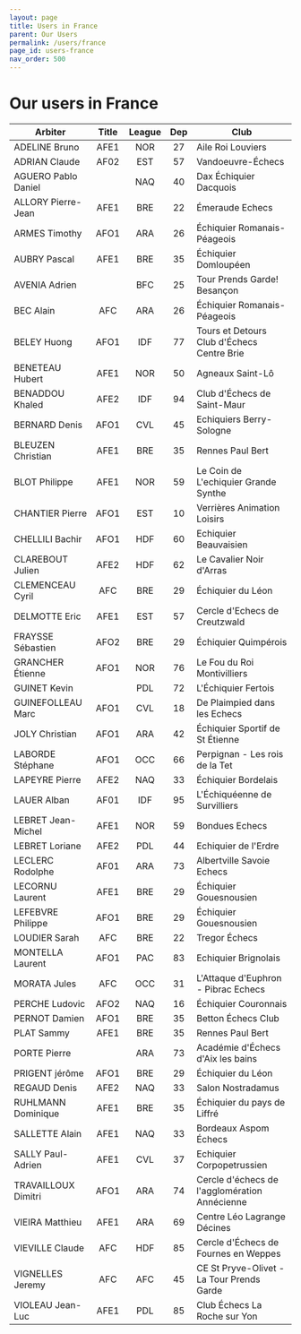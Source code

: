 ```yaml
---
layout: page
title: Users in France
parent: Our Users
permalink: /users/france
page_id: users-france
nav_order: 500
---
```


# Our users in France

| Arbiter             | Title | League | Dep | Club                                          |
|---------------------|:-----:|:------:|:---:|-----------------------------------------------|
| ADELINE Bruno       | AFE1  |  NOR   | 27  | Aile Roi Louviers                             |
| ADRIAN Claude       | AF02  |  EST   | 57  | Vandoeuvre-Échecs                             |
| AGUERO Pablo Daniel |       |  NAQ   | 40  | Dax Échiquier Dacquois                        |
| ALLORY Pierre-Jean  | AFE1  |  BRE   | 22  | Émeraude Echecs                               |
| ARMES Timothy       | AFO1  |  ARA   | 26  | Échiquier Romanais-Péageois                   |
| AUBRY Pascal        | AFE1  |  BRE   | 35  | Échiquier Domloupéen                          |
| AVENIA Adrien       |       |  BFC   | 25  | Tour Prends Garde! Besançon                   |
| BEC Alain           |  AFC  |  ARA   | 26  | Échiquier Romanais-Péageois                   |
| BELEY Huong         | AFO1  |  IDF   | 77  | Tours et Detours Club d'Échecs Centre Brie    |
| BENETEAU Hubert     | AFE1  |  NOR   | 50  | Agneaux Saint-Lô                              |
| BENADDOU Khaled     | AFE2  |  IDF   | 94  | Club d'Échecs de Saint-Maur                   |
| BERNARD Denis       | AFO1  |  CVL   | 45  | Echiquiers Berry-Sologne                      |
| BLEUZEN Christian   | AFE1  |  BRE   | 35  | Rennes Paul Bert                              |
| BLOT Philippe       | AFE1  |  NOR   | 59  | Le Coin de L'echiquier Grande Synthe          |
| CHANTIER Pierre     | AFO1  |  EST   | 10  | Verrières Animation Loisirs                   |
| CHELLILI Bachir     | AFO1  |  HDF   | 60  | Echiquier Beauvaisien                         |
| CLAREBOUT Julien    | AFE2  |  HDF   | 62  | Le Cavalier Noir d'Arras                      |
| CLEMENCEAU Cyril    |  AFC  |  BRE   | 29  | Échiquier du Léon                             |
| DELMOTTE Eric       | AFE1  |  EST   | 57  | Cercle d'Echecs de Creutzwald                 |
| FRAYSSE Sébastien   | AFO2  |  BRE   | 29  | Échiquier Quimpérois                          |
| GRANCHER Étienne    | AFO1  |  NOR   | 76  | Le Fou du Roi Montivilliers                   |
| GUINET Kevin        |       |  PDL   | 72  | L'Échiquier Fertois                           |
| GUINEFOLLEAU Marc   | AFO1  |  CVL   | 18  | De Plaimpied dans les Echecs                  |
| JOLY Christian      | AFO1  |  ARA   | 42  | Échiquier Sportif de St Étienne               |
| LABORDE Stéphane    | AFO1  |  OCC   | 66  | Perpignan - Les rois de la Tet                |
| LAPEYRE Pierre      | AFE2  |  NAQ   | 33  | Échiquier Bordelais                           |
| LAUER Alban         | AF01  |  IDF   | 95  | L'Échiquéenne de Survilliers                  |
| LEBRET Jean-Michel  | AFE1  |  NOR   | 59  | Bondues Echecs                                |
| LEBRET Loriane      | AFE2  |  PDL   | 44  | Echiquier de l'Erdre                          |
| LECLERC Rodolphe    | AF01  |  ARA   | 73  | Albertville Savoie Echecs                     |
| LECORNU Laurent     | AFE1  |  BRE   | 29  | Échiquier Gouesnousien                        |
| LEFEBVRE Philippe   | AFO1  |  BRE   | 29  | Échiquier Gouesnousien                        |
| LOUDIER Sarah       |  AFC  |  BRE   | 22  | Tregor Échecs                                 |
| MONTELLA Laurent    | AFO1  |  PAC   | 83  | Echiquier Brignolais                          |
| MORATA Jules        |  AFC  |  OCC   | 31  | L'Attaque d'Euphron - Pibrac Echecs           |
| PERCHE Ludovic      | AFO2  |  NAQ   | 16  | Échiquier Couronnais                          |
| PERNOT Damien       | AFO1  |  BRE   | 35  | Betton Échecs Club                            |
| PLAT Sammy          | AFE1  |  BRE   | 35  | Rennes Paul Bert                              |
| PORTE Pierre        |       |  ARA   | 73  | Académie d'Échecs d'Aix les bains             |
| PRIGENT jérôme      | AFO1  |  BRE   | 29  | Échiquier du Léon                             |
| REGAUD Denis        | AFE2  |  NAQ   | 33  | Salon Nostradamus                             |
| RUHLMANN Dominique  | AFE1  |  BRE   | 35  | Échiquier du pays de Liffré                   |
| SALLETTE Alain      | AFE1  |  NAQ   | 33  | Bordeaux Aspom Échecs                         |
| SALLY Paul-Adrien   | AFE1  |  CVL   | 37  | Echiquier Corpopetrussien                     |
| TRAVAILLOUX Dimitri | AFO1  |  ARA   | 74  | Cercle d'échecs de l'agglomération Annécienne |
| VIEIRA Matthieu     | AFE1  |  ARA   | 69  | Centre Léo Lagrange Décines                   |
| VIEVILLE Claude     |  AFC  |  HDF   | 85  | Cercle d'Échecs de Fournes en Weppes          |
| VIGNELLES Jeremy    |  AFC  |  AFC   | 45  | CE St Pryve-Olivet - La Tour Prends Garde     |
| VIOLEAU Jean-Luc    | AFE1  |  PDL   | 85  | Club Échecs La Roche sur Yon                  |
